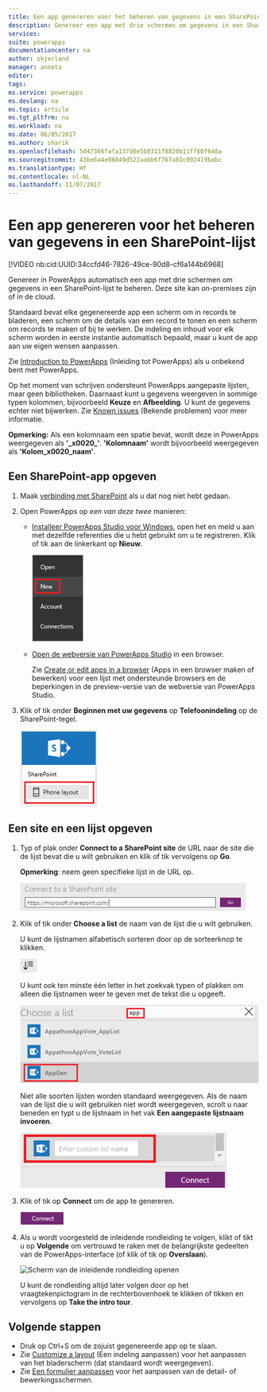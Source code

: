 ```yaml
---
title: Een app genereren voor het beheren van gegevens in een SharePoint-lijst | Microsoft Docs
description: Genereer een app met drie schermen om gegevens in een SharePoint-lijst te beheren. Deze site kan on-premises zijn of in de cloud.
services: 
suite: powerapps
documentationcenter: na
author: skjerland
manager: anneta
editor: 
tags: 
ms.service: powerapps
ms.devlang: na
ms.topic: article
ms.tgt_pltfrm: na
ms.workload: na
ms.date: 06/05/2017
ms.author: sharik
ms.openlocfilehash: 5d47366fafa137d8e5b0311f8820b11ff60f648a
ms.sourcegitcommit: 43be6a4e08849d522aabb6f767a81c092419babc
ms.translationtype: HT
ms.contentlocale: nl-NL
ms.lasthandoff: 11/07/2017
---
```

# <a name="generate-an-app-to-manage-data-in-a-sharepoint-list"></a>Een app genereren voor het beheren van gegevens in een SharePoint-lijst
[!VIDEO nb:cid:UUID:34ccfd46-7826-49ce-90d8-cf6a144b6968]


Genereer in PowerApps automatisch een app met drie schermen om gegevens in een SharePoint-lijst te beheren. Deze site kan on-premises zijn of in de cloud.

Standaard bevat elke gegenereerde app een scherm om in records te bladeren, een scherm om de details van een record te tonen en een scherm om records te maken of bij te werken. De indeling en inhoud voor elk scherm worden in eerste instantie automatisch bepaald, maar u kunt de app aan uw eigen wensen aanpassen.

Zie [Introduction to PowerApps](getting-started.md) (Inleiding tot PowerApps) als u onbekend bent met PowerApps.

Op het moment van schrijven ondersteunt PowerApps aangepaste lijsten, maar geen bibliotheken. Daarnaast kunt u gegevens weergeven in sommige typen kolommen, bijvoorbeeld **Keuze** en **Afbeelding**. U kunt de gegevens echter niet bijwerken. Zie [Known issues](connections/connection-sharepoint-online.md#known-issues) (Bekende problemen) voor meer informatie.

**Opmerking:** Als een kolomnaam een spatie bevat, wordt deze in PowerApps weergegeven als **'\_x0020\_'**. **'Kolomnaam'** wordt bijvoorbeeld weergegeven als **'Kolom_x0020_naam'**.

## <a name="specify-a-sharepoint-app"></a>Een SharePoint-app opgeven
1. Maak [verbinding met SharePoint](connect-to-sharepoint.md) als u dat nog niet hebt gedaan.
2. Open PowerApps op *een van deze twee* manieren:
   
   * [Installeer PowerApps Studio voor Windows](http://aka.ms/powerappsinstall), open het en meld u aan met dezelfde referenties die u hebt gebruikt om u te registreren. Klik of tik aan de linkerkant op **Nieuw**.
     
       ![Optie Nieuw in het menu Bestand](./media/app-from-sharepoint/file-menu.png)
   * [Open de webversie van PowerApps Studio](https://create.powerapps.com/api/start) in een browser.
     
       Zie [Create or edit apps in a browser](create-app-browser.md) (Apps in een browser maken of bewerken) voor een lijst met ondersteunde browsers en de beperkingen in de preview-versie van de webversie van PowerApps Studio.
3. Klik of tik onder **Beginnen met uw gegevens** op **Telefoonindeling** op de SharePoint-tegel.
   
    ![](./media/app-from-sharepoint/sharepoint-tile.png)

## <a name="specify-a-site-and-a-list"></a>Een site en een lijst opgeven
1. Typ of plak onder **Connect to a SharePoint site** de URL naar de site die de lijst bevat die u wilt gebruiken en klik of tik vervolgens op **Go**.
   
    **Opmerking**: neem geen specifieke lijst in de URL op.
   
    ![](./media/app-from-sharepoint/specify-site.png)
2. Klik of tik onder **Choose a list** de naam van de lijst die u wilt gebruiken.
   
    U kunt de lijstnamen alfabetisch sorteren door op de sorteerknop te klikken.
   
    ![](./media/app-from-sharepoint/sort-button.png)
   
    U kunt ook ten minste één letter in het zoekvak typen of plakken om alleen die lijstnamen weer te geven met de tekst die u opgeeft.
   
    ![](./media/app-from-sharepoint/choose-list.png)
   
    Niet alle soorten lijsten worden standaard weergegeven. Als de naam van de lijst die u wilt gebruiken niet wordt weergegeven, scrolt u naar beneden en typt u de lijstnaam in het vak **Een aangepaste lijstnaam invoeren**.
   
    ![](./media/app-from-sharepoint/custom-list.png)
3. Klik of tik op **Connect** om de app te genereren.
   
    ![Knop Connect](./media/app-from-sharepoint/connect-button.png)
4. Als u wordt voorgesteld de inleidende rondleiding te volgen, klikt of tikt u op **Volgende** om vertrouwd te raken met de belangrijkste gedeelten van de PowerApps-interface (of klik of tik op **Overslaan**).
   
    ![Scherm van de inleidende rondleiding openen](./media/app-from-sharepoint/quick-tour.png)
   
    U kunt de rondleiding altijd later volgen door op het vraagtekenpictogram in de rechterbovenhoek te klikken of tikken en vervolgens op **Take the intro tour**.

## <a name="next-steps"></a>Volgende stappen
* Druk op Ctrl+S om de zojuist gegenereerde app op te slaan.
* Zie [Customize a layout](customize-layout-sharepoint.md) (Een indeling aanpassen) voor het aanpassen van het bladerscherm (dat standaard wordt weergegeven).
* Zie [Een formulier aanpassen](customize-forms-sharepoint.md) voor het aanpassen van de detail- of bewerkingsschermen.

